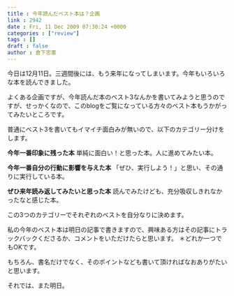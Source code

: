 ```yaml
---
title : 今年読んだベスト本は？企画
link : 2942
date : Fri, 11 Dec 2009 07:30:24 +0000
categories : ["review"]
tags : []
draft : false
author : 倉下忠憲
---
```


今日は12月11日。三週間後には、もう来年になってしまいます。今年もいろいろな本を読んできました。

よくある企画ですが、今年読んだ本のベスト3なんかを書いてみようと思うのですが、せっかくなので、このblogをご覧になっている方々のベスト本もうかがってみたいところです。

普通にベスト3を書いてもイマイチ面白みが無いので、以下のカテゴリー分けをします。

<b>今年一番印象に残った本</b>
単純に面白い！と思った本。人に進めてみたい本。

<b>今年一番自分の行動に影響を与えた本</b>
「ぜひ、実行しよう！」と思い、その通りに実行している本。

<b>ぜひ来年読み返してみたいと思った本</b>
読んでみたけども、充分吸収しきれなかったなと感じた本。

この3つのカテゴリーでそれぞれのベストを自分なりに決めます。

私の今年のベスト本は明日の記事で書きますので、興味ある方はその記事にトラックバックくださるか、コメントをいただけたらと思います。
＊どれか一つでもOKです。

もちろん、書名だけでなく、そのポイントなども書いて頂ければなおありがたいと思います。

それでは、また明日。